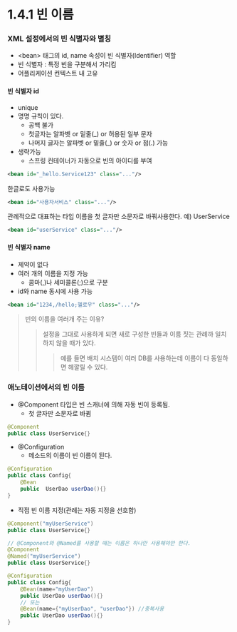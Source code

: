 # 1.4.1 빈 이름

### XML 설정에서의 빈 식별자와 별칭
 - \<bean> 태그의 id, name 속성이 빈 식별자(Identifier) 역할
 - 빈 식별자 : 특정 빈을 구분해서 가리킴
 - 어플리케이션 컨텍스트 내 고유
 
#### 빈 식별자 id
- unique
- 명명 규칙이 있다.
    + 공백 불가
    + 첫글자는 알파벳 or 밑줄(_) or 허용된 일부 문자
    + 나머지 글자는 알파벳 or 밑줄(_) or 숫자 or 점(.) 가능
- 생략가능
    + 스프링 컨테이너가 자동으로 빈의 아이디를 부여
    
~~~xml
<bean id="_hello.Service123" class="..."/>
~~~

한글로도 사용가능
~~~xml
<bean id="사용자서비스" class="..."/>
~~~

관례적으로 대표하는 타입 이름을 첫 글자만 소문자로 바꿔사용한다.
예) UserService
~~~xml
<bean id="userService" class="..."/>
~~~

#### 빈 식별자 name
- 제약이 없다
- 여러 개의 이름을 지정 가능
    + 콤마(,)나 세미콜론(;)으로 구분
- id와 name 동시에 사용 가능

~~~xml
<bean id="1234,/hello;헬로우" class="..."/>
~~~

> 빈의 이름을 여러개 주는 이유?
>> 설정을 그대로 사용하게 되면 새로 구성한 빈들과 이름 짓는 관례까 일치하지 않을 때가 있다.
>>> 예를 들면 배치 시스템이 여러 DB를 사용하는데 이름이 다 동일하면 헤깔릴 수 있다.

### 애노테이션에서의 빈 이름

- @Component 타입은 빈 스캐너에 의해 자동 빈이 등록됨.
    + 첫 글자만 소문자로 바뀜
~~~java
@Component
public class UserService{}
~~~

- @Configuration
    + 메소드의 이름이 빈 이름이 된다.
~~~java
@Configuration
public class Config{
    @Bean
    public  UserDao userDao(){}
}
~~~

- 직접 빈 이름 지정(관례는 자동 지정을 선호함)

~~~java
@Component("myUserService")
public class UserService{}
~~~

~~~java
// @Component와 @Named를 사용할 때는 이름은 하나만 사용해야만 한다.
@Component
@Named("myUserService")
public class UserService{}
~~~

~~~java
@Configuration
public class Config{
    @Bean(name="myUserDao")
    public UserDao userDao(){}
    // 또는
    @Bean(name={"myUserDao", "userDao"}) //중복사용
    public UserDao userDao(){}
}
~~~

